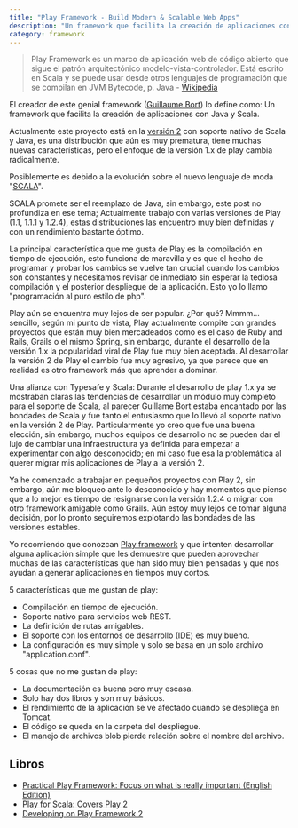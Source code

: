 ```yaml
---
title: "Play Framework - Build Modern & Scalable Web Apps"
description: "Un framework que facilita la creación de aplicaciones con Java y Scala"
category: framework
---
```


> Play Framework es un marco de aplicación web de código abierto que sigue el patrón arquitectónico modelo-vista-controlador. Está escrito en Scala y se puede usar desde otros lenguajes de programación que se compilan en JVM Bytecode, p. Java - [Wikipedia](https://en.wikipedia.org/wiki/Play_Framework)

El creador de este genial framework ([Guillaume Bort](http://guillaume.bort.fr)) lo define como: Un framework que facilita la creación de aplicaciones con Java y Scala.

Actualmente este proyecto está en la [versión 2](https://blog.playframework.com/) con soporte nativo de Scala y Java, es una distribución que aún es muy prematura, tiene muchas nuevas características, pero el enfoque de la versión 1.x de play cambia radicalmente.

Posiblemente es debido a la evolución sobre el nuevo lenguaje de moda "[SCALA](https://scala-lang.org)".

SCALA promete ser el reemplazo de Java, sin embargo, este post no profundiza en ese tema; Actualmente trabajo con varias versiones de Play (1.1, 1.1.1 y 1.2.4), estas distribuciones las encuentro muy bien definidas y con un rendimiento bastante óptimo.

La principal característica que me gusta de Play es la compilación en tiempo de ejecución, esto funciona de maravilla y es que el hecho de programar y probar los cambios se vuelve tan crucial cuando los cambios son constantes y necesitamos revisar de inmediato sin esperar la tediosa compilación y el posterior despliegue de la aplicación. Esto yo lo llamo "programación al puro estilo de php".

Play aún se encuentra muy lejos de ser popular. ¿Por qué? Mmmm... sencillo, según mi punto de vista, Play actualmente compite con grandes proyectos que están muy bien mercadeados como es el caso de Ruby and Rails, Grails o el mismo Spring, sin embargo, durante el desarrollo de la versión 1.x la popularidad viral de Play fue muy bien aceptada. Al desarrollar la versión 2 de Play el cambio fue muy agresivo, ya que parece que en realidad es otro framework más que aprender a dominar.

Una alianza con Typesafe y Scala: Durante el desarrollo de play 1.x ya se mostraban claras las tendencias de desarrollar un módulo muy completo para el soporte de Scala, al parecer Guillame Bort estaba encantado por las bondades de Scala y fue tanto el entusiasmo que lo llevó al soporte nativo en la versión 2 de Play. Particularmente yo creo que fue una buena elección, sin embargo, muchos equipos de desarrollo no se pueden dar el lujo de cambiar una infraestructura ya definida para empezar a experimentar con algo desconocido; en mi caso fue esa la problemática al querer migrar mis aplicaciones de Play a la versión 2.

Ya he comenzado a trabajar en pequeños proyectos con Play 2, sin embargo, aún me bloqueo ante lo desconocido y hay momentos que pienso que a lo mejor es tiempo de resignarse con la versión 1.2.4 o migrar con otro framework amigable como Grails. Aún estoy muy lejos de tomar alguna decisión, por lo pronto seguiremos explotando las bondades de las versiones estables.

Yo recomiendo que conozcan [Play framework](https://www.playframework.com/getting-started) y que intenten desarrollar alguna aplicación simple que les demuestre que pueden aprovechar muchas de las características que han sido muy bien pensadas y que nos ayudan a generar aplicaciones en tiempos muy cortos.

5 características que me gustan de play:

- Compilación en tiempo de ejecución.
- Soporte nativo para servicios web REST.
- La definición de rutas amigables.
- El soporte con los entornos de desarrollo (IDE) es muy bueno.
- La configuración es muy simple y solo se basa en un solo archivo "application.conf".

5 cosas que no me gustan de play:

- La documentación es buena pero muy escasa.
- Solo hay dos libros y son muy básicos.
- El rendimiento de la aplicación se ve afectado cuando se despliega en Tomcat.
- El código se queda en la carpeta del despliegue.
- El manejo de archivos blob pierde relación sobre el nombre del archivo.

## Libros

- [Practical Play Framework: Focus on what is really important (English Edition)](https://amzn.to/3gqvrjI)
- [Play for Scala: Covers Play 2](https://amzn.to/33WU9Dr)
- [Developing on Play Framework 2](https://amzn.to/3mSVqCW)
